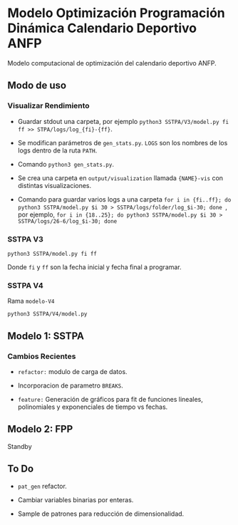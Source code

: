 # Modelo Optimización Programación Dinámica Calendario Deportivo ANFP

Modelo computacional de optimización del calendario deportivo ANFP.

## Modo de uso


### Visualizar Rendimiento

- Guardar stdout una carpeta, por ejemplo `python3 SSTPA/V3/model.py fi ff >> STPA/logs/log_{fi}-{ff}`.

- Se modifican parámetros de `gen_stats.py`. `LOGS` son los nombres de los logs dentro de la ruta `PATH`.

- Comando `python3 gen_stats.py`.

- Se crea una carpeta en `output/visualization` llamada `{NAME}-vis` con distintas visualizaciones.

- Comando para guardar varios logs a una carpeta `for i in {fi..ff}; do python3 SSTPA/model.py $i 30 > SSTPA/logs/folder/log_$i-30; done `, por ejemplo, `for i in {18..25}; do python3 SSTPA/model.py $i 30 > SSTPA/logs/26-6/log_$i-30; done `


### SSTPA V3

`python3 SSTPA/model.py fi ff`

Donde `fi` y `ff` son la fecha inicial y fecha final a programar.

### SSTPA V4

Rama `modelo-V4`

`python3 SSTPA/V4/model.py`

## Modelo 1: SSTPA

### Cambios Recientes

- `refactor:` modulo de carga de datos.

- Incorporacion de parametro `BREAKS`.

- `feature:` Generación de gráficos para fit de funciones lineales, polinomiales y exponenciales de tiempo vs fechas.

## Modelo 2: FPP

Standby

## To Do

- `pat_gen` refactor.

- Cambiar variables binarias por enteras.

- Sample de patrones para reducción de dimensionalidad.


